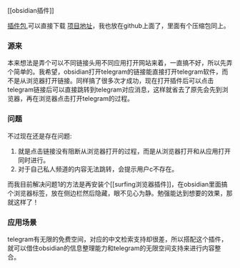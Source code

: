 [[obsidian插件]]

[插件包](https://c.zhzhzh.fun/d/123%E4%BA%91%E7%9B%98/%E5%B0%8F%E7%8E%A9%E6%84%8F/obsidian-open-link-with.zip?sign=WGfO3bcDd2JQ23UoIpTOwux9TUsRoh8yIWnaYsZJpVI=:0),可以直接下载
[项目地址](https://github.com/zzzzzllllllaaaa/Open-Telegram-Plugin)，我也放在github上面了，里面有个压缩包同上。

### 源来
本来想法是弄个可以不同链接头用不同应用打开网站来着，一直搞不好，所以先弄个简单的。我希望，obsidian打开telegram的链接能直接打开telegram软件，而不是从浏览器打开链接。同样搞了很多次才成功，现在打开插件后可以点击telegram链接后可以直接跳转到telegram对应消息，这样就省去了原先会先到浏览器，再在浏览器点击打开telegram的过程。

### 问题
不过现在还是存在问题:
1. 就是点击链接没有阻断从浏览器打开的过程，而是从浏览器打开和从应用打开同时进行。
2. 对于自己私人频道的内容无法跳转，会提示用户c不存在。

而我目前解决问题1的方法是再安装个[[surfing浏览器插件]]，在obsidian里面搞个浏览器标签，放在侧边栏然后隐藏，眼不见心为静。勉强能达到想要的效果，那就这样了！

### 应用场景
telegram有无限的免费空间，对应的中文检索支持却很差，所以搭配这个插件，就可以借住obsidian的信息整理能力和telegram的无限空间支持来进行内容整合。